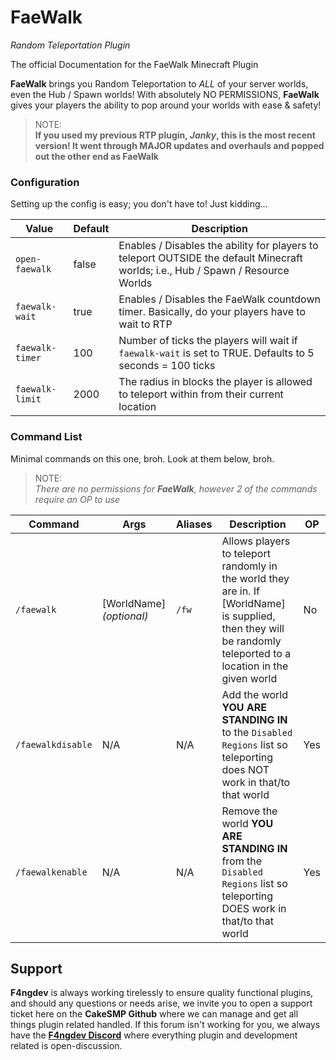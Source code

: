 # FaeWalk  
_Random Teleportation Plugin_

The official Documentation for the FaeWalk Minecraft Plugin  

**FaeWalk** brings you Random Teleportation to _ALL_ of your server worlds, even the Hub / Spawn worlds! With absolutely NO PERMISSIONS, **FaeWalk** gives your players the ability to pop around your worlds with ease & safety!  

> NOTE:  
> **If you used my previous RTP plugin, _Janky_, this is the most recent version! It went through MAJOR updates and overhauls and popped out the other end as FaeWalk**  

### Configuration
Setting up the config is easy; you don't have to! Just kidding...

| Value | Default | Description |
| --- | --- | --- |
| `open-faewalk` | false | Enables / Disables the ability for players to teleport OUTSIDE the default Minecraft worlds; i.e., Hub / Spawn / Resource Worlds |
| `faewalk-wait` | true | Enables / Disables the FaeWalk countdown timer. Basically, do your players have to wait to RTP |
| `faewalk-timer` | 100 | Number of ticks the players will wait if `faewalk-wait` is set to TRUE. Defaults to 5 seconds = 100 ticks |
| `faewalk-limit` | 2000 | The radius in blocks the player is allowed to teleport within from their current location |

####  

### Command List
Minimal commands on this one, broh. Look at them below, broh.  

> NOTE:  
> _There are no permissions for **FaeWalk**, however 2 of the commands require an OP to use_  

| Command | Args | Aliases | Description | OP |
| --- | --- | --- | --- | --- |
| `/faewalk` | [WorldName] _(optional)_ | `/fw` | Allows players to teleport randomly in the world they are in. If [WorldName] is supplied, then they will be randomly teleported to a location in the given world | No |
| `/faewalkdisable` | N/A | N/A | Add the world **YOU ARE STANDING IN** to the `Disabled Regions` list so teleporting does NOT work in that/to that world | Yes |
| `/faewalkenable` | N/A | N/A | Remove the world **YOU ARE STANDING IN** from the `Disabled Regions` list so teleporting DOES work in that/to that world | Yes |

####  
## Support
**F4ngdev** is always working tirelessly to ensure quality functional plugins, and should any questions or needs arise, we invite you to open a support ticket here on the **CakeSMP Github** where we can manage and get all things plugin related handled. If this forum isn't working for you, we always have the [**F4ngdev Discord**](https://discord.gg/k28sR69n5f) where everything plugin and development related is open-discussion.

